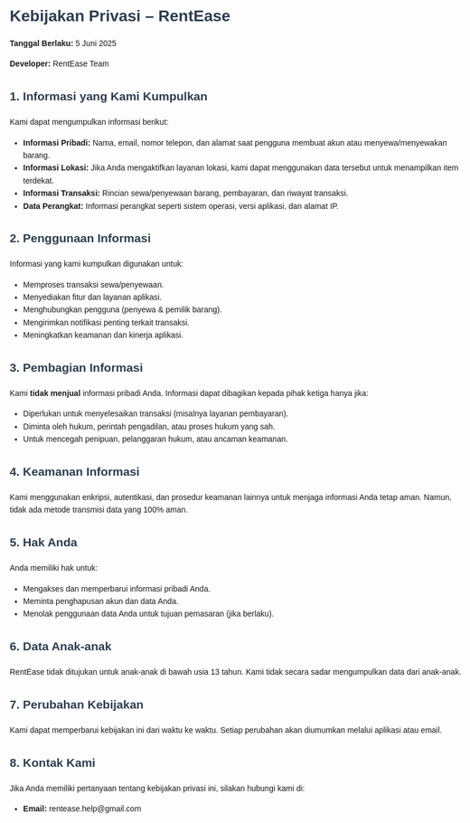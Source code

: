 <!DOCTYPE html>
<html lang="id">
<head>
  <meta charset="UTF-8">
  <meta name="viewport" content="width=device-width, initial-scale=1">
  <title>Kebijakan Privasi - RentEase</title>
  <style>
    body {
      font-family: Arial, sans-serif;
      margin: 2em;
      line-height: 1.6;
      max-width: 800px;
    }
    h1, h2 {
      color: #2c3e50;
    }
    h1 {
      font-size: 2em;
      margin-bottom: 0.2em;
    }
    p {
      margin: 1em 0;
    }
  </style>
</head>
<body>

  <h1>Kebijakan Privasi – RentEase</h1>
  <p><strong>Tanggal Berlaku:</strong> 5 Juni 2025</p>
  <p><strong>Developer:</strong> RentEase Team</p>

  <h2>1. Informasi yang Kami Kumpulkan</h2>
  <p>Kami dapat mengumpulkan informasi berikut:</p>
  <ul>
    <li><strong>Informasi Pribadi:</strong> Nama, email, nomor telepon, dan alamat saat pengguna membuat akun atau menyewa/menyewakan barang.</li>
    <li><strong>Informasi Lokasi:</strong> Jika Anda mengaktifkan layanan lokasi, kami dapat menggunakan data tersebut untuk menampilkan item terdekat.</li>
    <li><strong>Informasi Transaksi:</strong> Rincian sewa/penyewaan barang, pembayaran, dan riwayat transaksi.</li>
    <li><strong>Data Perangkat:</strong> Informasi perangkat seperti sistem operasi, versi aplikasi, dan alamat IP.</li>
  </ul>

  <h2>2. Penggunaan Informasi</h2>
  <p>Informasi yang kami kumpulkan digunakan untuk:</p>
  <ul>
    <li>Memproses transaksi sewa/penyewaan.</li>
    <li>Menyediakan fitur dan layanan aplikasi.</li>
    <li>Menghubungkan pengguna (penyewa & pemilik barang).</li>
    <li>Mengirimkan notifikasi penting terkait transaksi.</li>
    <li>Meningkatkan keamanan dan kinerja aplikasi.</li>
  </ul>

  <h2>3. Pembagian Informasi</h2>
  <p>Kami <strong>tidak menjual</strong> informasi pribadi Anda. Informasi dapat dibagikan kepada pihak ketiga hanya jika:</p>
  <ul>
    <li>Diperlukan untuk menyelesaikan transaksi (misalnya layanan pembayaran).</li>
    <li>Diminta oleh hukum, perintah pengadilan, atau proses hukum yang sah.</li>
    <li>Untuk mencegah penipuan, pelanggaran hukum, atau ancaman keamanan.</li>
  </ul>

  <h2>4. Keamanan Informasi</h2>
  <p>Kami menggunakan enkripsi, autentikasi, dan prosedur keamanan lainnya untuk menjaga informasi Anda tetap aman. Namun, tidak ada metode transmisi data yang 100% aman.</p>

  <h2>5. Hak Anda</h2>
  <p>Anda memiliki hak untuk:</p>
  <ul>
    <li>Mengakses dan memperbarui informasi pribadi Anda.</li>
    <li>Meminta penghapusan akun dan data Anda.</li>
    <li>Menolak penggunaan data Anda untuk tujuan pemasaran (jika berlaku).</li>
  </ul>

  <h2>6. Data Anak-anak</h2>
  <p>RentEase tidak ditujukan untuk anak-anak di bawah usia 13 tahun. Kami tidak secara sadar mengumpulkan data dari anak-anak.</p>

  <h2>7. Perubahan Kebijakan</h2>
  <p>Kami dapat memperbarui kebijakan ini dari waktu ke waktu. Setiap perubahan akan diumumkan melalui aplikasi atau email.</p>

  <h2>8. Kontak Kami</h2>
  <p>Jika Anda memiliki pertanyaan tentang kebijakan privasi ini, silakan hubungi kami di:</p>
  <ul>
    <li><strong>Email:</strong> rentease.help@gmail.com</li>
  </ul>

</body>
</html>
